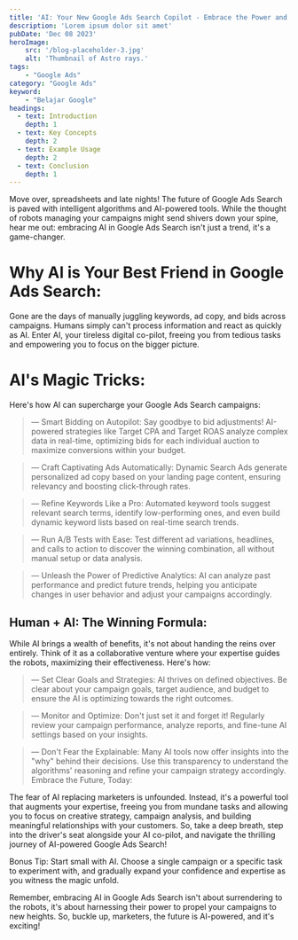 ```yaml
---
title: 'AI: Your New Google Ads Search Copilot - Embrace the Power and Navigate the Future'
description: 'Lorem ipsum dolor sit amet'
pubDate: 'Dec 08 2023'
heroImage: 
    src: '/blog-placeholder-3.jpg'
    alt: 'Thumbnail of Astro rays.'
tags: 
    - "Google Ads"
category: "Google Ads"
keyword: 
    - "Belajar Google"
headings:
  - text: Introduction
    depth: 1
  - text: Key Concepts
    depth: 2
  - text: Example Usage
    depth: 2
  - text: Conclusion
    depth: 1
---
```


Move over, spreadsheets and late nights! The future of Google Ads Search is paved with intelligent algorithms and AI-powered tools. While the thought of robots managing your campaigns might send shivers down your spine, hear me out: embracing AI in Google Ads Search isn't just a trend, it's a game-changer.

# Why AI is Your Best Friend in Google Ads Search:

Gone are the days of manually juggling keywords, ad copy, and bids across campaigns. Humans simply can't process information and react as quickly as AI. Enter AI, your tireless digital co-pilot, freeing you from tedious tasks and empowering you to focus on the bigger picture.

# AI's Magic Tricks:

Here's how AI can supercharge your Google Ads Search campaigns:

> — Smart Bidding on Autopilot: Say goodbye to bid adjustments! AI-powered strategies like Target CPA and Target ROAS analyze complex data in real-time, optimizing bids for each individual auction to maximize conversions within your budget.

> — Craft Captivating Ads Automatically: Dynamic Search Ads generate personalized ad copy based on your landing page content, ensuring relevancy and boosting click-through rates.

> — Refine Keywords Like a Pro: Automated keyword tools suggest relevant search terms, identify low-performing ones, and even build dynamic keyword lists based on real-time search trends.

> — Run A/B Tests with Ease: Test different ad variations, headlines, and calls to action to discover the winning combination, all without manual setup or data analysis.

> — Unleash the Power of Predictive Analytics: AI can analyze past performance and predict future trends, helping you anticipate changes in user behavior and adjust your campaigns accordingly.

## Human + AI: The Winning Formula:

While AI brings a wealth of benefits, it's not about handing the reins over entirely. Think of it as a collaborative venture where your expertise guides the robots, maximizing their effectiveness. Here's how:

> — Set Clear Goals and Strategies: AI thrives on defined objectives. Be clear about your campaign goals, target audience, and budget to ensure the AI is optimizing towards the right outcomes.

> — Monitor and Optimize: Don't just set it and forget it! Regularly review your campaign performance, analyze reports, and fine-tune AI settings based on your insights.

> — Don't Fear the Explainable: Many AI tools now offer insights into the "why" behind their decisions. Use this transparency to understand the algorithms' reasoning and refine your campaign strategy accordingly.
Embrace the Future, Today:

The fear of AI replacing marketers is unfounded. Instead, it's a powerful tool that augments your expertise, freeing you from mundane tasks and allowing you to focus on creative strategy, campaign analysis, and building meaningful relationships with your customers. So, take a deep breath, step into the driver's seat alongside your AI co-pilot, and navigate the thrilling journey of AI-powered Google Ads Search!

Bonus Tip: Start small with AI. Choose a single campaign or a specific task to experiment with, and gradually expand your confidence and expertise as you witness the magic unfold.

Remember, embracing AI in Google Ads Search isn't about surrendering to the robots, it's about harnessing their power to propel your campaigns to new heights. So, buckle up, marketers, the future is AI-powered, and it's exciting!